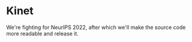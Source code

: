 # Kinet
We're fighting for NeurIPS 2022, after which we'll make the source code more readable and release it.
